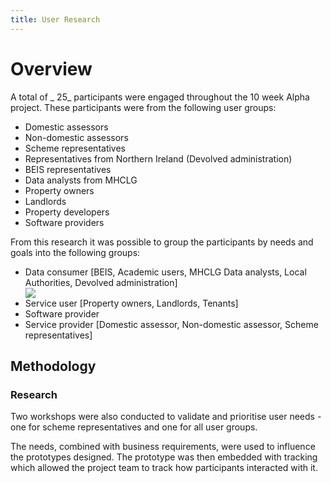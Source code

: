```yaml
---
title: User Research
---
```

# Overview
<p> 
A total of _ 25_ participants were engaged throughout the 10 week Alpha project. These participants were from the following user groups:</p>
<ul>
  <li>Domestic assessors</li>
  <li>Non-domestic assessors</li>
  <li>Scheme representatives</li>
  <li>Representatives from Northern Ireland (Devolved administration)</li>
  <li>BEIS representatives</li>
  <liAcademic researchers</li>
  <li>Data analysts from MHCLG</li>
  <li>Property owners</li>
  <li>Landlords</li>
  <li>Property developers</li>
  <li>Software providers</li>
</ul>

<P>From this research it was possible to group the participants by needs and goals into the following groups:</P>
<ul>
  <li>Data consumer [BEIS, Academic users, MHCLG Data analysts, Local Authorities, Devolved administration]</li>
  <img src="mhclg-epc-alpha/team-site/content/user-research/EPC Research artefacts - Data consumer - user journey (1)-3.pdf">
  
  <li>Service user [Property owners, Landlords, Tenants]</li>
  <li>Software provider</li>
  <li>Service provider [Domestic assessor, Non-domestic assessor, Scheme representatives]</li>
</ul>


## Methodology
### Research
Two workshops were also conducted to validate and prioritise user needs - one for scheme representatives and one for all user groups.


<p>The needs, combined with business requirements, were used to influence the prototypes designed.  The prototype was then embedded with tracking which allowed the project team to track how participants interacted with it.</p>
